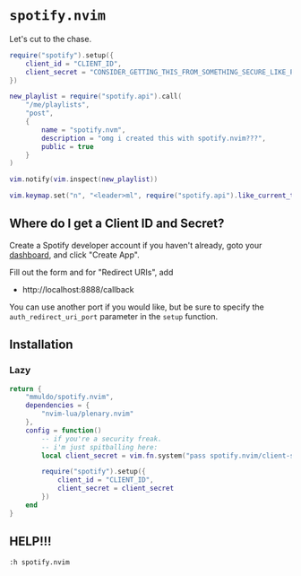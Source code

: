 # `spotify.nvim`

Let's cut to the chase.

```lua
require("spotify").setup({
    client_id = "CLIENT_ID",
    client_secret = "CONSIDER_GETTING_THIS_FROM_SOMETHING_SECURE_LIKE_PASS",
})

new_playlist = require("spotify.api").call(
    "/me/playlists",
    "post",
    {
        name = "spotify.nvm",
        description = "omg i created this with spotify.nvim???",
        public = true
    }
)

vim.notify(vim.inspect(new_playlist))

vim.keymap.set("n", "<leader>ml", require("spotify.api").like_current_track)
```

## Where do I get a Client ID and Secret?

Create a Spotify developer account if you haven't already,
goto your [dashboard](https://developer.spotify.com/dashboard), and click
"Create App".

Fill out the form and for "Redirect URIs", add
* http://localhost:8888/callback

You can use another port if you would like, but be sure to specify the
`auth_redirect_uri_port` parameter in the `setup` function.

## Installation

### Lazy

```lua
return {
    "mmuldo/spotify.nvim",
    dependencies = {
        "nvim-lua/plenary.nvim"
    },
    config = function()
        -- if you're a security freak.
        -- i'm just spitballing here:
        local client_secret = vim.fn.system("pass spotify.nvim/client-secret")

        require("spotify").setup({
            client_id = "CLIENT_ID",
            client_secret = client_secret
        })
    end
}
```

## HELP!!!

```
:h spotify.nvim
```
